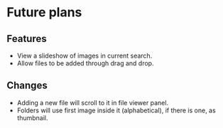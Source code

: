 # Future plans

## Features
- View a slideshow of images in current search.
- Allow files to be added through drag and drop.

## Changes
- Adding a new file will scroll to it in file viewer panel.
- Folders will use first image inside it (alphabetical), if there is one, as thumbnail.
